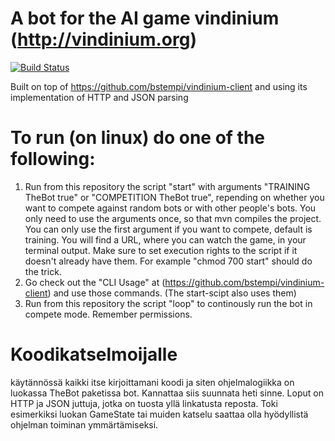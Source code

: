 # A bot for the AI game vindinium (http://vindinium.org)
[![Build Status](https://travis-ci.org/tmoo/vindi_bot.svg?branch=master)](https://travis-ci.org/tmoo/vindi_bot)

Built on top of https://github.com/bstempi/vindinium-client and using its implementation of HTTP and JSON parsing

# To run (on linux) do one of the following:
1) Run from this repository the script "start" with arguments "TRAINING TheBot true" or "COMPETITION TheBot true", repending on whether you want to compete against random bots or with other people's bots. You only need to use the arguments once, so that mvn compiles the project. You can only use the first argument if you want to compete, default is training. You will find a URL, where you can watch the game, in your terminal output. Make sure to set execution rights to the script if it doesn't already have them. For example "chmod 700 start" should do the trick.
2) Go check out the "CLI Usage" at (https://github.com/bstempi/vindinium-client) and use those commands. (The start-scipt also uses them)
3) Run from this repository the script "loop" to continously run the bot in compete mode. Remember permissions.


# Koodikatselmoijalle
käytännössä kaikki itse kirjoittamani koodi ja siten ohjelmalogiikka on luokassa TheBot paketissa bot. Kannattaa siis suunnata heti sinne. Loput on HTTP ja JSON juttuja, jotka on tuosta yllä linkatusta reposta. Toki esimerkiksi luokan GameState tai muiden katselu saattaa olla hyödyllistä ohjelman toiminan ymmärtämiseksi.
